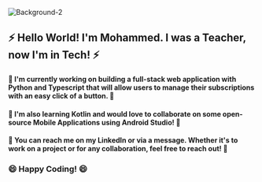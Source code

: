 
![Background-2](https://github.com/MohammedAliZaini/mohammedalizaini/assets/91466930/10439777-3595-4fb8-a21c-f9b9ed91ea4a)

## ⚡ Hello World! I'm Mohammed. I was a Teacher, now I'm in Tech! ⚡

#### 🔭 I'm currently working on building a full-stack web application with Python and Typescript that will allow users to manage their subscriptions with an easy click of a button. 🔭

#### 🌱 I'm also learning Kotlin and would love to collaborate on some open-source Mobile Applications using Android Studio! 🌱

#### 👯 You can reach me on my LinkedIn or via a message. Whether it's to work on a project or for any collaboration, feel free to reach out! 👯

### 😄 Happy Coding! 😄

<!--
**MohammedAliZaini/mohammedalizaini** is a ✨ _special_ ✨ repository because its `README.md` (this file) appears on your GitHub profile.

Here are some ideas to get you started:

- 🔭 I’m currently working on ...
- 🌱 I’m currently learning ...
- 👯 I’m looking to collaborate on ...
- 🤔 I’m looking for help with ...
- 💬 Ask me about ...
- 📫 How to reach me: ...
- 😄 Pronouns: ...
- ⚡ Fun fact: ...
-->
